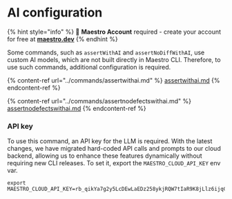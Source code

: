 # AI configuration

{% hint style="info" %}
👤  **Maestro Account** required - create your account for free at [**maestro.dev**](https://www.maestro.dev/)
{% endhint %}

Some commands, such as `assertWithAI` and `assertNoDiffWithAI`, use custom AI models, which are not built directly in Maestro CLI. Therefore, to use such commands, additional configuration is required.

{% content-ref url="../commands/assertwithai.md" %}
[assertwithai.md](../commands/assertwithai.md)
{% endcontent-ref %}

{% content-ref url="../commands/assertnodefectswithai.md" %}
[assertnodefectswithai.md](../commands/assertnodefectswithai.md)
{% endcontent-ref %}

### API key

To use this command, an API key for the LLM is required. With the latest changes, we have migrated hard-coded API calls and prompts to our cloud backend, allowing us to enhance these features dynamically without requiring new CLI releases. To set it, export the `MAESTRO_CLOUD_API_KEY` env var.

```console
export MAESTRO_CLOUD_API_KEY=rb_qikYa7g2y5LcDEwLaEDz258ykjRQW7tIaR9K8jLlz6ijqCLTNfnDla3Nd17JF2ealh8kcsYHYyg35M41obGaz85VJz4uqI1orj
```
